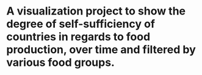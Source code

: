 # A visualization project to show the degree of self-sufficiency of countries in regards to food production, over time and filtered by various food groups. 
